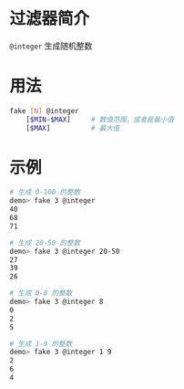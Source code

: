# 过滤器简介

`@integer` 生成随机整数

# 用法

```bash
fake [N] @integer 
    [$MIN-$MAX]     # 数值范围，或者是最小值
    [$MAX]          # 最大值
```

# 示例

```bash
# 生成 0-100 的整数
demo> fake 3 @integer
40
68
71

# 生成 20-50 的整数
demo> fake 3 @integer 20-50
27
39
26

# 生成 0-8 的整数
demo> fake 3 @integer 8
0
2
5

# 生成 1-9 的整数
demo> fake 3 @integer 1 9
2
6
4
```